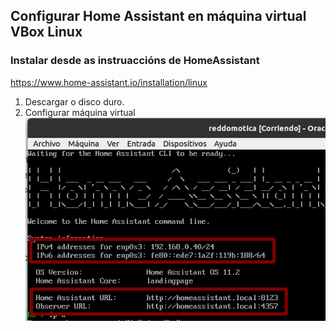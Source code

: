 ## Configurar Home Assistant en máquina virtual VBox Linux

### Instalar desde as instruaccións de HomeAssistant

https://www.home-assistant.io/installation/linux

1) Descargar o disco duro.
2) Configurar máquina virtual
![](ipserverhome.png)


